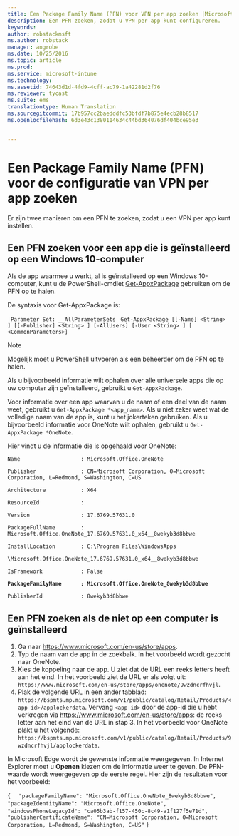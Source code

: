 ```yaml
---
title: Een Package Family Name (PFN) voor VPN per app zoeken |Microsoft Intune
description: Een PFN zoeken, zodat u VPN per app kunt configureren.
keywords: 
author: robstackmsft
ms.author: robstack
manager: angrobe
ms.date: 10/25/2016
ms.topic: article
ms.prod: 
ms.service: microsoft-intune
ms.technology: 
ms.assetid: 74643d1d-4fd9-4cff-ac79-1a42281d2f76
ms.reviewer: tycast
ms.suite: ems
translationtype: Human Translation
ms.sourcegitcommit: 17b957cc2baedddfc53bfdf7b875e4ecb28b8517
ms.openlocfilehash: 6d3e43c1380114634c44bd364076df404bce95e3


---
```


# <a name="find-a-package-family-name-pfn-for-perapp-vpn-configuration"></a>Een Package Family Name (PFN) voor de configuratie van VPN per app zoeken

Er zijn twee manieren om een PFN te zoeken, zodat u een VPN per app kunt instellen.

## <a name="find-a-pfn-for-an-app-thats-installed-on-a-windows-10-computer"></a>Een PFN zoeken voor een app die is geïnstalleerd op een Windows 10-computer

Als de app waarmee u werkt, al is geïnstalleerd op een Windows 10-computer, kunt u de PowerShell-cmdlet [Get-AppxPackage](https://technet.microsoft.com/library/hh856044.aspx) gebruiken om de PFN op te halen.

De syntaxis voor Get-AppxPackage is:

` Parameter Set: __AllParameterSets`
` Get-AppxPackage [[-Name] <String> ] [[-Publisher] <String> ] [-AllUsers] [-User <String> ] [ <CommonParameters>]`

> [!NOTE]
Mogelijk moet u PowerShell uitvoeren als een beheerder om de PFN op te halen.

Als u bijvoorbeeld informatie wilt ophalen over alle universele apps die op uw computer zijn geïnstalleerd, gebruikt u `Get-AppxPackage`.

Voor informatie over een app waarvan u de naam of een deel van de naam weet, gebruikt u `Get-AppxPackage *<app_name>`. Als u niet zeker weet wat de volledige naam van de app is, kunt u het jokerteken gebruiken. Als u bijvoorbeeld informatie voor OneNote wilt ophalen, gebruikt u `Get-AppxPackage *OneNote`.


Hier vindt u de informatie die is opgehaald voor OneNote:

`Name                   : Microsoft.Office.OneNote`

`Publisher              : CN=Microsoft Corporation, O=Microsoft Corporation, L=Redmond, S=Washington, C=US`

`Architecture           : X64`

`ResourceId             :`

`Version                : 17.6769.57631.0`

`PackageFullName        : Microsoft.Office.OneNote_17.6769.57631.0_x64__8wekyb3d8bbwe`

`InstallLocation        : C:\Program Files\WindowsApps`

`\Microsoft.Office.OneNote_17.6769.57631.0_x64__8wekyb3d8bbwe`

`IsFramework            : False`

**`PackageFamilyName      : Microsoft.Office.OneNote_8wekyb3d8bbwe`**

`PublisherId            : 8wekyb3d8bbwe`



## <a name="find-a-pfn-if-the-app-is-not-installed-on-a-computer"></a>Een PFN zoeken als de niet op een computer is geïnstalleerd

1.  Ga naar https://www.microsoft.com/en-us/store/apps.
2.  Typ de naam van de app in de zoekbalk. In het voorbeeld wordt gezocht naar OneNote.
3.  Kies de koppeling naar de app. U ziet dat de URL een reeks letters heeft aan het eind. In het voorbeeld ziet de URL er als volgt uit: `https://www.microsoft.com/en-us/store/apps/onenote/9wzdncrfhvjl`.
4.  Plak de volgende URL in een ander tabblad: `https://bspmts.mp.microsoft.com/v1/public/catalog/Retail/Products/<app id>/applockerdata`. Vervang `<app id>` door de app-id die u hebt verkregen via https://www.microsoft.com/en-us/store/apps: de reeks letter aan het eind van de URL in stap 3. In het voorbeeld voor OneNote plakt u het volgende: `https://bspmts.mp.microsoft.com/v1/public/catalog/Retail/Products/9wzdncrfhvjl/applockerdata`.

In Microsoft Edge wordt de gewenste informatie weergegeven. In Internet Explorer moet u **Openen** kiezen om de informatie weer te geven. De PFN-waarde wordt weergegeven op de eerste regel. Hier zijn de resultaten voor het voorbeeld:


`{`
`  "packageFamilyName": "Microsoft.Office.OneNote_8wekyb3d8bbwe",`
`  "packageIdentityName": "Microsoft.Office.OneNote",`
`  "windowsPhoneLegacyId": "ca05b3ab-f157-450c-8c49-a1f127f5e71d",`
`  "publisherCertificateName": "CN=Microsoft Corporation, O=Microsoft Corporation, L=Redmond, S=Washington, C=US"`
`}`



<!--HONumber=Nov16_HO1-->


